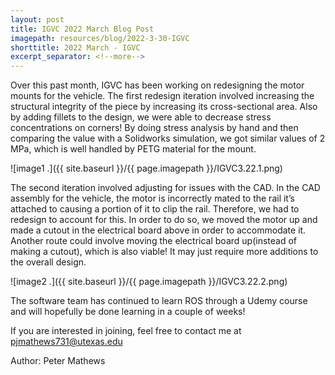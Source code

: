 ```yaml
---
layout: post
title: IGVC 2022 March Blog Post
imagepath: resources/blog/2022-3-30-IGVC
shorttitle: 2022 March - IGVC
excerpt_separator: <!--more-->
---
```


Over this past month, IGVC has been working on redesigning the motor mounts for the vehicle. <!--more--> The first redesign iteration involved increasing the structural integrity of the piece by increasing its cross-sectional area. Also by adding fillets to the design, we were able to decrease stress concentrations on corners! By doing stress analysis by hand and then comparing the value with a Solidworks simulation, we got similar values of 2 MPa, which is well handled by PETG material for the mount.

![image1 .]({{ site.baseurl }}/{{ page.imagepath }}/IGVC3.22.1.png)

The second iteration involved adjusting for issues with the CAD. In the CAD assembly for the vehicle, the motor is incorrectly mated to the rail it’s attached to causing a portion of it to clip the rail. Therefore, we had to redesign to account for this. In order to do so, we moved the motor up and made a cutout in the electrical board above in order to accommodate it. Another route could involve moving the electrical board up(instead of making a cutout), which is also viable! It may just require more additions to the overall design.

![image2 .]({{ site.baseurl }}/{{ page.imagepath }}/IGVC3.22.2.png)

The software team has continued to learn ROS through a Udemy course and will hopefully be done learning in a couple of weeks!

If you are interested in joining, feel free to contact me at pjmathews731@utexas.edu

Author: Peter Mathews